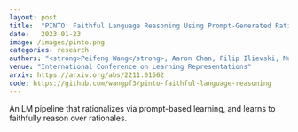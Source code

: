 ```yaml
---
layout: post
title:  "PINTO: Faithful Language Reasoning Using Prompt-Generated Rationales"
date:   2023-01-23
image: /images/pinto.png
categories: research
authors: "<strong>Peifeng Wang</strong>, Aaron Chan, Filip Ilievski, Muhao Chen, Xiang Ren"
venue: "International Conference on Learning Representations"
arxiv: https://arxiv.org/abs/2211.01562
code: https://github.com/wangpf3/pinto-faithful-language-reasoning
---
```

An LM pipeline that rationalizes via prompt-based learning, and learns to faithfully reason over rationales.
